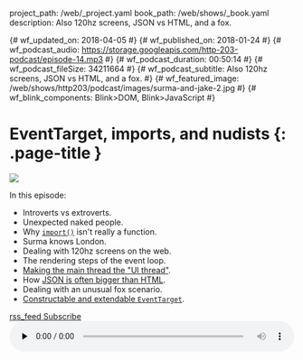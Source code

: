 project_path: /web/_project.yaml
book_path: /web/shows/_book.yaml
description: Also 120hz screens, JSON vs HTML, and a fox.

{# wf_updated_on: 2018-04-05 #}
{# wf_published_on: 2018-01-24 #}
{# wf_podcast_audio: https://storage.googleapis.com/http-203-podcast/episode-14.mp3 #}
{# wf_podcast_duration: 00:50:14 #}
{# wf_podcast_fileSize: 34211664 #}
{# wf_podcast_subtitle: Also 120hz screens, JSON vs HTML, and a fox. #}
{# wf_featured_image: /web/shows/http203/podcast/images/surma-and-jake-2.jpg #}
{# wf_blink_components: Blink>DOM, Blink>JavaScript #}

# EventTarget, imports, and nudists {: .page-title }

<img src="/web/shows/http203/podcast/images/surma-and-jake-2.jpg" class="attempt-right">

In this episode:

* Introverts vs extroverts.
* Unexpected naked people.
* Why [`import()`](/web/updates/2017/11/dynamic-import) isn't really a function.
* Surma knows London.
* Dealing with 120hz screens on the web.
* The rendering steps of the event loop.
* [Making the main thread the "UI thread"](https://dassur.ma/things/120fps/).
* How [JSON is often bigger than HTML](https://twitter.com/jaffathecake/status/930836616779878401).
* Dealing with an unusual fox scenario.
* [Constructable and extendable
  `EventTarget`](https://www.chromestatus.com/features/5721972856061952).

<a href="http://feeds.feedburner.com/Http203Podcast">
  <span class="material-icons">rss_feed</span>
  Subscribe
</a>

<audio style="width: 100%" src="https://storage.googleapis.com/http-203-podcast/episode-14.mp3" controls preload="none">
